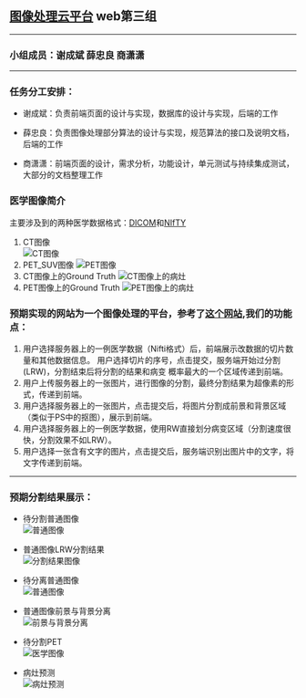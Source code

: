 ## [图像处理云平台](https://github.com/ZhongliangXue/ImageProcessingPlatform/blob/master/%E9%A1%B9%E7%9B%AE%E5%BB%BA%E8%AE%AE%E4%B9%A6.md) web第三组
---
### 小组成员：谢成斌    薛忠良   商潇潇
---
### 任务分工安排：
* 谢成斌：负责前端页面的设计与实现，数据库的设计与实现，后端的工作
- 薛忠良：负责图像处理部分算法的设计与实现，规范算法的接口及说明文档，后端的工作
+ 商潇潇：前端页面的设计，需求分析，功能设计，单元测试与持续集成测试，大部分的文档整理工作

### 医学图像简介
主要涉及到的两种医学数据格式：[DICOM](https://www.dicomstandard.org/)和[NIfTY](https://brainder.org/2012/09/23/the-nifti-file-format/)
1. CT图像 <br>
![CT图像](https://github.com/ZhongliangXue/ImageProcessingPlatform/blob/master/images/CT.PNG)
2. PET_SUV图像
![PET图像](https://github.com/ZhongliangXue/ImageProcessingPlatform/blob/master/images/PET_SUV.PNG)
3. CT图像上的Ground Truth
![CT图像上的病灶](https://github.com/ZhongliangXue/ImageProcessingPlatform/blob/master/images/CT_Ground%20Truth.PNG)
4. PET图像上的Ground Truth
![PET图像上的病灶](https://github.com/ZhongliangXue/ImageProcessingPlatform/blob/master/images/PET_Ground%20Truth.PNG)

### 预期实现的网站为一个图像处理的平台，参考了[这个网站](http://www.niftynet.io/),我们的功能点：
1. 用户选择服务器上的一例医学数据（Nifti格式）后，前端展示改数据的切片数量和其他数据信息。 
   用户选择切片的序号，点击提交，服务端开始过分割(LRW)，分割结束后将分割的结果和病变 
   概率最大的一个区域传递到前端。
2. 用户上传服务器上的一张图片，进行图像的分割，最终分割结果为超像素的形式，传递到前端。
3. 用户选择服务器上的一张图片，点击提交后，将图片分割成前景和背景区域（类似于PS中的抠图），展示到前端。
4. 用户选择服务器上的一例医学数据，使用RW直接划分病变区域（分割速度很快，分割效果不如LRW）。
5. 用户选择一张含有文字的图片，点击提交后，服务端识别出图片中的文字，将文字传递到前端。
---

### 预期分割结果展示：
* 待分割普通图像 <br>
![普通图像](https://github.com/ZhongliangXue/ImageProcessingPlatform/blob/master/images/LD.jpg)

* 普通图像LRW分割结果 <br>
![分割结果图像](https://github.com/ZhongliangXue/ImageProcessingPlatform/blob/master/images/LD.bmp)

* 待分离普通图像 <br>
![普通图像](https://github.com/ZhongliangXue/ImageProcessingPlatform/blob/master/images/222.jpg)

* 普通图像前景与背景分离<br>
![前景与背景分离](https://github.com/ZhongliangXue/ImageProcessingPlatform/blob/master/images/result.PNG)

* 待分割PET <br>
![医学图像](https://github.com/ZhongliangXue/ImageProcessingPlatform/blob/master/images/P1-134.png)

* 病灶预测 <br>
![病灶预测](https://github.com/ZhongliangXue/ImageProcessingPlatform/blob/master/images/Top-134.bmp)


